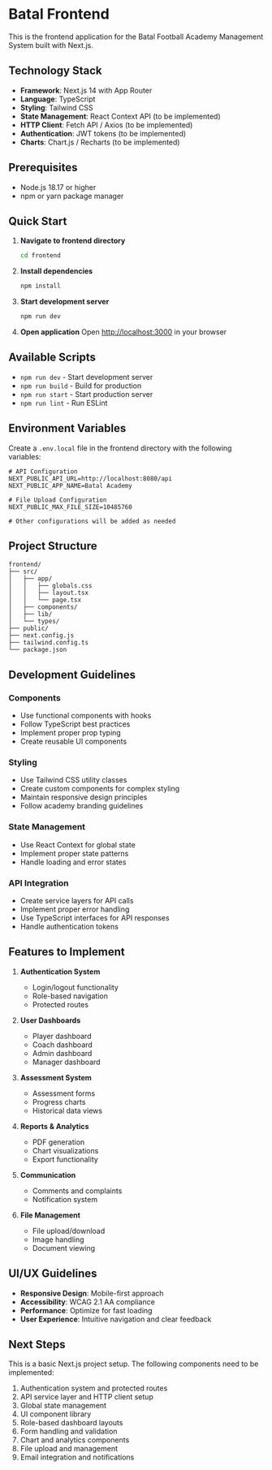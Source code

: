 # Batal Frontend

This is the frontend application for the Batal Football Academy Management System built with Next.js.

## Technology Stack

- **Framework**: Next.js 14 with App Router
- **Language**: TypeScript
- **Styling**: Tailwind CSS
- **State Management**: React Context API (to be implemented)
- **HTTP Client**: Fetch API / Axios (to be implemented)
- **Authentication**: JWT tokens (to be implemented)
- **Charts**: Chart.js / Recharts (to be implemented)

## Prerequisites

- Node.js 18.17 or higher
- npm or yarn package manager

## Quick Start

1. **Navigate to frontend directory**

   ```bash
   cd frontend
   ```

2. **Install dependencies**

   ```bash
   npm install
   ```

3. **Start development server**

   ```bash
   npm run dev
   ```

4. **Open application**
   Open [http://localhost:3000](http://localhost:3000) in your browser

## Available Scripts

- `npm run dev` - Start development server
- `npm run build` - Build for production
- `npm run start` - Start production server
- `npm run lint` - Run ESLint

## Environment Variables

Create a `.env.local` file in the frontend directory with the following variables:

```env
# API Configuration
NEXT_PUBLIC_API_URL=http://localhost:8080/api
NEXT_PUBLIC_APP_NAME=Batal Academy

# File Upload Configuration
NEXT_PUBLIC_MAX_FILE_SIZE=10485760

# Other configurations will be added as needed
```

## Project Structure

```
frontend/
├── src/
│   ├── app/
│   │   ├── globals.css
│   │   ├── layout.tsx
│   │   └── page.tsx
│   ├── components/
│   ├── lib/
│   └── types/
├── public/
├── next.config.js
├── tailwind.config.ts
└── package.json
```

## Development Guidelines

### Components

- Use functional components with hooks
- Follow TypeScript best practices
- Implement proper prop typing
- Create reusable UI components

### Styling

- Use Tailwind CSS utility classes
- Create custom components for complex styling
- Maintain responsive design principles
- Follow academy branding guidelines

### State Management

- Use React Context for global state
- Implement proper state patterns
- Handle loading and error states

### API Integration

- Create service layers for API calls
- Implement proper error handling
- Use TypeScript interfaces for API responses
- Handle authentication tokens

## Features to Implement

1. **Authentication System**

   - Login/logout functionality
   - Role-based navigation
   - Protected routes

2. **User Dashboards**

   - Player dashboard
   - Coach dashboard
   - Admin dashboard
   - Manager dashboard

3. **Assessment System**

   - Assessment forms
   - Progress charts
   - Historical data views

4. **Reports & Analytics**

   - PDF generation
   - Chart visualizations
   - Export functionality

5. **Communication**

   - Comments and complaints
   - Notification system

6. **File Management**
   - File upload/download
   - Image handling
   - Document viewing

## UI/UX Guidelines

- **Responsive Design**: Mobile-first approach
- **Accessibility**: WCAG 2.1 AA compliance
- **Performance**: Optimize for fast loading
- **User Experience**: Intuitive navigation and clear feedback

## Next Steps

This is a basic Next.js project setup. The following components need to be implemented:

1. Authentication system and protected routes
2. API service layer and HTTP client setup
3. Global state management
4. UI component library
5. Role-based dashboard layouts
6. Form handling and validation
7. Chart and analytics components
8. File upload and management
9. Email integration and notifications
